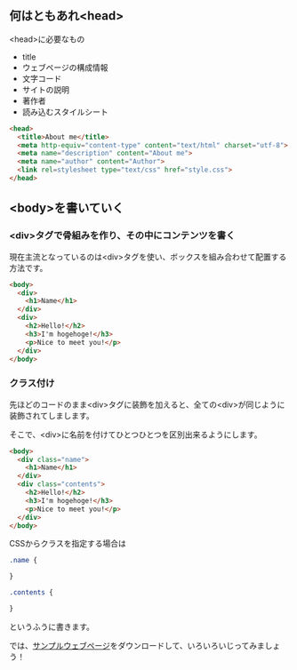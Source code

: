 ## 何はともあれ\<head\>

\<head\>に必要なもの

- title
- ウェブページの構成情報
 - 文字コード
 - サイトの説明
 - 著作者
- 読み込むスタイルシート

```html
<head>
  <title>About me</title>
  <meta http-equiv="content-type" content="text/html" charset="utf-8">
  <meta name="description" content="About me">
  <meta name="author" content="Author">
  <link rel=stylesheet type="text/css" href="style.css">
</head>
```

## \<body\>を書いていく

### \<div\>タグで骨組みを作り、その中にコンテンツを書く

現在主流となっているのは\<div\>タグを使い、ボックスを組み合わせて配置する方法です。

```html
<body>
  <div>
    <h1>Name</h1>
  </div>
  <div>
    <h2>Hello!</h2>
    <h3>I'm hogehoge!</h3>
    <p>Nice to meet you!</p>
  </div>
</body>
```

### クラス付け

先ほどのコードのまま\<div\>タグに装飾を加えると、全ての\<div\>が同じように装飾されてしまします。

そこで、\<div\>に名前を付けてひとつひとつを区別出来るようにします。

```html
<body>
  <div class="name">
    <h1>Name</h1>
  </div>
  <div class="contents">
    <h2>Hello!</h2>
    <h3>I'm hogehoge!</h3>
    <p>Nice to meet you!</p>
  </div>
</body>
```

CSSからクラスを指定する場合は

```css
.name {

}

.contents {

}
```

というふうに書きます。

では、[サンプルウェブページ](/sample/sampleProfilePage.zip)をダウンロードして、いろいろいじってみましょう！
